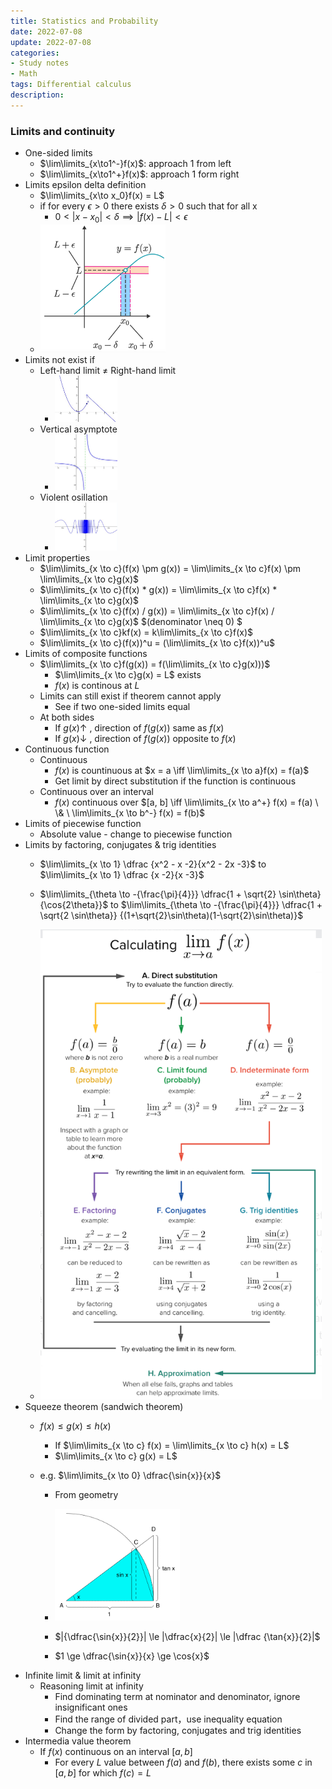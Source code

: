 ```yaml
---
title: Statistics and Probability
date: 2022-07-08
update: 2022-07-08
categories:
- Study notes
- Math
tags: Differential calculus
description: 
---
```


### Limits and continuity

- One-sided limits
    - $\lim\limits_{x\to1^-}f(x)$: approach 1 from left
    - $\lim\limits_{x\to1^+}f(x)$: approach 1 form right
- Limits epsilon delta definition
    - $\lim\limits_{x\to x_0}f(x) = L$
    - if for every $\epsilon > 0$ there exists $\delta > 0$ such that for all x
        - $0 < |x -x_0| < \delta \implies |f(x) - L| < \epsilon$
    - <img src="https://raw.githubusercontent.com/zoe-gif/images/master/20220712220547.png" width="200" height="">
- Limits not exist if
    - Left-hand limit $\not =$ Right-hand limit
        - <img src="https://raw.githubusercontent.com/zoe-gif/images/master/20220712213026.png" width="100" height="">
    - Vertical asymptote
        - <img src="https://raw.githubusercontent.com/zoe-gif/images/master/20220712213034.png" width="100" height="">
    - Violent osillation
        - <img src="https://raw.githubusercontent.com/zoe-gif/images/master/20220712213726.png" width="100" height="">
- Limit properties
    - $\lim\limits_{x \to c}(f(x) \pm g(x)) = \lim\limits_{x \to c}f(x) \pm \lim\limits_{x \to c}g(x)$ 
    - $\lim\limits_{x \to c}(f(x) * g(x)) = \lim\limits_{x \to c}f(x) * \lim\limits_{x \to c}g(x)$ 
    - $\lim\limits_{x \to c}(f(x) / g(x)) = \lim\limits_{x \to c}f(x) / \lim\limits_{x \to c}g(x)$ $(denominator \neq 0) $
    - $\lim\limits_{x \to c}kf(x) = k\lim\limits_{x \to c}f(x)$ 
    - $\lim\limits_{x \to c}(f(x))^u = (\lim\limits_{x \to c}f(x))^u$ 
- Limits of composite functions
    - $\lim\limits_{x \to c}f(g(x)) = f(\lim\limits_{x \to c}g(x)))$ 
        - $\lim\limits_{x \to c}g(x) = L$  exists
        - $f(x)$ is continous at $L$
    - Limits can still exist if theorem cannot apply
        - See if two one-sided limits equal
    - At both sides
        - If $g(x) \uparrow$ , direction of $f(g(x))$ same as $f(x)$
        - If $g(x) \downarrow$ , direction of $f(g(x))$ opposite to $f(x)$
- Continuous function
    - Continuous
        - $f(x)$ is countinuous at $x = a \iff \lim\limits_{x \to a}f(x) = f(a)$
        - Get limit by direct substitution if the function is continuous
    - Continuous over an interval
        - $f(x)$ continuous over $[a, b] \iff \lim\limits_{x \to a^+} f(x) = f(a) \  \& \ \lim\limits_{x \to b^-} f(x) = f(b)$ 
- Limits of piecewise function
    - Absolute value - change to piecewise function
- Limits by factoring, conjugates & trig identities
    - $\lim\limits_{x \to 1} \dfrac {x^2 - x -2}{x^2 - 2x -3}$ to $\lim\limits_{x \to 1} \dfrac {x -2}{x -3}$

    - $\lim\limits_{\theta \to -{\frac{\pi}{4}}} \dfrac{1 + \sqrt{2} \sin\theta}{\cos{2\theta}}$ to $\lim\limits_{\theta \to -{\frac{\pi}{4}}} \dfrac{1 + \sqrt{2 \sin\theta}} {(1+\sqrt{2}\sin\theta)(1-\sqrt{2}\sin\theta)}$
    - <img src="https://raw.githubusercontent.com/zoe-gif/images/master/20220714220524.png" width="450" height="">
- Squeeze theorem (sandwich theorem)
    - $f(x) \le g(x) \le h(x)$
        - If $\lim\limits_{x \to c} f(x) = \lim\limits_{x \to c} h(x) = L$
        - $\lim\limits_{x \to c} g(x) = L$
        
    - e.g. $\lim\limits_{x \to 0} \dfrac{\sin{x}}{x}$
        - From geometry
        - <img src="https://raw.githubusercontent.com/zoe-gif/images/master/20220714231832.png" width="200" height="">
        - $|{\dfrac{\sin{x}}{2}}| \le |\dfrac{x}{2}| \le |\dfrac {\tan{x}}{2}|$

        - $1 \ge \dfrac{\sin{x}}{x} \ge \cos{x}$
- Infinite limit & limit at infinity
    - Reasoning limit at infinity
        - Find dominating term at nominator and denominator, ignore insignificant ones
        - Find the range of divided part，use inequality equation
        - Change the form by factoring, conjugates and trig identities
- Intermedia value theorem
    - If $f(x)$ continuous on an interval $[a, b]$
        - For every $L$ value between $f(a)$ and $f(b)$, there exists some $c$ in $[a, b]$ for which $f(c) = L$